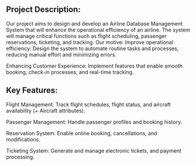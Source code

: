 ## Project Description:
Our project aims to design and develop an Airline Database Management System that will enhance the operational efficiency of an airline. The system will manage critical functions such as flight scheduling, passenger reservations, ticketing, and tracking.
Our motive: 
Improve operational efficiency: Design the system to automate routine tasks and processes, reducing manual effort and minimizing errors.

Enhancing Customer Experience: Implement features that enable smooth booking, check-in processes, and real-time tracking.

## Key Features:
Flight Management: Track flight schedules, flight status, and aircraft availability (+ Aircraft attributes). 

Passenger Management: Handle passenger profiles and booking history. 

Reservation System: Enable online booking, cancellations, and modifications.

Ticketing System: Generate and manage electronic tickets, and payment processing.
